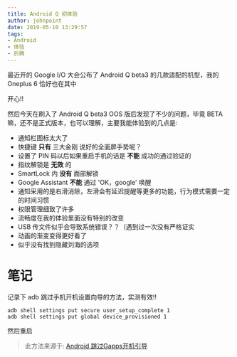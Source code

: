 ```yaml
---
title: Android Q 初体验
author: johnpoint
date: 2019-05-10 13:29:57
tags:
- Android
- 体验
- 折腾
---
```


最近开的 Google I/O 大会公布了 Android Q beta3 的几款适配的机型，我的 Oneplus 6 恰好也在其中<!--more-->

开心!!

然后今天在刷入了 Android Q beta3 OOS 版后发现了不少的问题，毕竟 BETA 嘛，还不是正式版本，也可以理解，主要我能体验到的几点是:

- 通知栏图标太大了
- 快捷键 **只有** 三大金刚 说好的全面屏手势呢？
- 设置了 PIN 码以后如果重启手机的话是 **不能** 成功的通过验证的
- 指纹解锁是 **无效** 的
- SmartLock 内 **没有** 面部解锁
- Google Assistant **不能** 通过 'OK，google' 唤醒
- 通知采用的是右滑消除，左滑会有延迟提醒等更多的功能，行为模式需要一定的时间习惯
- 权限管理细致了许多
- 流畅度在我的体验里面没有特别的改变
- USB 传文件似乎会导致系统错误？？（遇到过一次没有严格证实
- 动画的渐变变得更好看了
- 似乎没有找到隐藏刘海的选项

# 笔记

记录下 adb 跳过手机开机设置向导的方法，实测有效!!

```
adb shell settings put secure user_setup_complete 1
adb shell settings put global device_provisioned 1
```

然后重启

>此方法来源于: [Android 跳过Gapps开机引导](https://www.jianshu.com/p/1776170650d5)